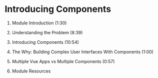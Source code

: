 # Introducing Components

1. Module Introduction (1:30)

2. Understanding the Problem (8:39)

3. Introducing Components (10:54)

4. The Why: Building Complex User Interfaces With Components (1:00)

5. Multiple Vue Apps vs Multiple Components (0:57)

6. Module Resources
